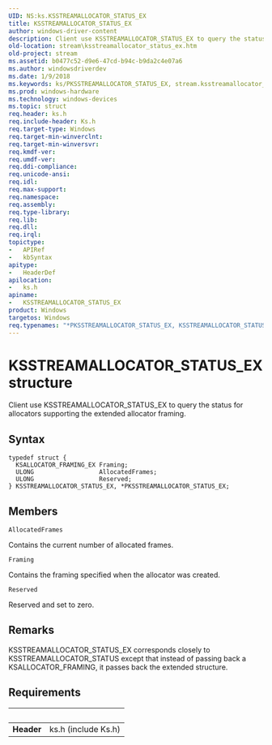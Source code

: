 ```yaml
---
UID: NS:ks.KSSTREAMALLOCATOR_STATUS_EX
title: KSSTREAMALLOCATOR_STATUS_EX
author: windows-driver-content
description: Client use KSSTREAMALLOCATOR_STATUS_EX to query the status for allocators supporting the extended allocator framing.
old-location: stream\ksstreamallocator_status_ex.htm
old-project: stream
ms.assetid: b0477c52-d9e6-47cd-b94c-b9da2c4e07a6
ms.author: windowsdriverdev
ms.date: 1/9/2018
ms.keywords: ks/PKSSTREAMALLOCATOR_STATUS_EX, stream.ksstreamallocator_status_ex, ks-struct_e62b6482-11b5-48be-9263-719809e9e79d.xml, PKSSTREAMALLOCATOR_STATUS_EX, ks/KSSTREAMALLOCATOR_STATUS_EX, *PKSSTREAMALLOCATOR_STATUS_EX, KSSTREAMALLOCATOR_STATUS_EX, PKSSTREAMALLOCATOR_STATUS_EX structure pointer [Streaming Media Devices], KSSTREAMALLOCATOR_STATUS_EX structure [Streaming Media Devices]
ms.prod: windows-hardware
ms.technology: windows-devices
ms.topic: struct
req.header: ks.h
req.include-header: Ks.h
req.target-type: Windows
req.target-min-winverclnt: 
req.target-min-winversvr: 
req.kmdf-ver: 
req.umdf-ver: 
req.ddi-compliance: 
req.unicode-ansi: 
req.idl: 
req.max-support: 
req.namespace: 
req.assembly: 
req.type-library: 
req.lib: 
req.dll: 
req.irql: 
topictype:
-	APIRef
-	kbSyntax
apitype:
-	HeaderDef
apilocation:
-	ks.h
apiname:
-	KSSTREAMALLOCATOR_STATUS_EX
product: Windows
targetos: Windows
req.typenames: "*PKSSTREAMALLOCATOR_STATUS_EX, KSSTREAMALLOCATOR_STATUS_EX"
---
```


# KSSTREAMALLOCATOR_STATUS_EX structure
Client use KSSTREAMALLOCATOR_STATUS_EX to query the status for allocators supporting the extended allocator framing.

## Syntax
````
typedef struct {
  KSALLOCATOR_FRAMING_EX Framing;
  ULONG                  AllocatedFrames;
  ULONG                  Reserved;
} KSSTREAMALLOCATOR_STATUS_EX, *PKSSTREAMALLOCATOR_STATUS_EX;
````

## Members


`AllocatedFrames`

Contains the current number of allocated frames.

`Framing`

Contains the framing specified when the allocator was created.

`Reserved`

Reserved and set to zero.

## Remarks
KSSTREAMALLOCATOR_STATUS_EX corresponds closely to KSSTREAMALLOCATOR_STATUS except that instead of passing back a KSALLOCATOR_FRAMING, it passes back the extended structure.

## Requirements
| &nbsp; | &nbsp; |
| ---- |:---- |
| **Header** | ks.h (include Ks.h) |